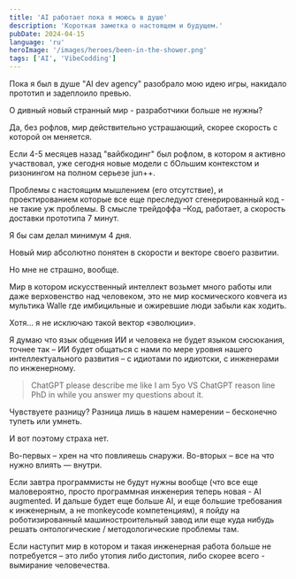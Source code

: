 ```yaml
---
title: 'AI работает пока я моюсь в душе'
description: 'Короткая заметка о настоящем и будущем.'
pubDate: 2024-04-15
language: 'ru'
heroImage: '/images/heroes/been-in-the-shower.png' 
tags: ['AI', 'VibeCodding']
---
```


Пока я был в душе "AI dev agency" разобрало мою идею игры, накидало прототип и задеплоило превью.

О дивный новый странный мир - разработчики больше не нужны?

Да, без рофлов, мир действительно устрашающий, скорее скорость с которой он меняется.

Если 4-5 месяцев назад "вайбкодинг" был рофлом, в котором я активно участвовал, уже сегодня новые модели с бОльшим контекстом и ризонингом на полном серьезе jun++. 

Проблемы с настоящим мышлением (его отсутствие), и проектированием которые все еще преследуют сгенерированный код - не такие уж проблемы. В смысле трейдоффа –Код, работает, а скорость доставки прототипа 7 минут. 

Я бы сам делал минимум 4 дня.

Новый мир абсолютно понятен в скорости и векторе своего развитии.

Но мне не страшно, вообще.

Мир в котором искусственный интеллект возьмет много работы или даже верховенство над человеком, это не мир космического ковчега из мультика Walle где имбицильные и ожиревшие люди забыли как ходить.

Хотя… я не исключаю такой вектор «эволюции».

Я думаю что язык общения ИИ и человека не будет языком сюсюкания, точнее так – ИИ будет общаться с нами по мере уровня нашего интеллектуального развития – с идиотами по идиотски, с инженерами по инженерному.

> ChatGPT please describe me like I am 5yo VS ChatGPT reason line PhD in <TOPIC> while you answer my questions about it. 
 
Чувствуете разницу? Разница лишь в нашем намерении – бесконечно тупеть или умнеть.

И вот поэтому страха нет. 

Во-первых – хрен на что повлияешь снаружи.
Во-вторых – все на что нужно влиять — внутри.

Если завтра программисты не будут нужны вообще (что все еще маловероятно, просто программная инженерия теперь новая - AI augmented. И дальше будет еще больше AI, и еще большие требования к инженерным, а не monkeycode компетенциям), я пойду на роботизированный машиностроительный завод или еще куда нибудь решать онтологические / методологические проблемы там.

Если наступит мир в котором и такая инженерная работа больше не потребуется – это либо утопия либо дистопия, либо скорее всего - вымирание человечества.

